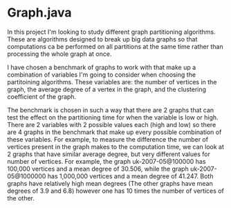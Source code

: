 # Graph.java
In this project I'm looking to study different graph partitioning algorithms. These are algorithms designed to break up big data
graphs so that computations ca be performed on all partitions at the same time rather than processing the whole graph at once.

I have chosen a benchmark of graphs to work with that make up a combination of variables I'm going to consider when choosing
the partitoining algorithms. These variables are: the number of vertices in the graph, the average degree of a vertex in the graph,
and the clustering coefficient of the graph.

The benchmark is chosen in such a way that there are 2 graphs that can test the effect on the partitioning time for when the
variable is low or high. There are 2 variables with 2 possible values each (high and low) so there are 4 graphs in the benchmark that
make up every possible combination of these variables. For example, to measure the difference the number of vertices present in
the graph makes to the computation time, we can look at 2 graphs that have similar average degree,
but very different values for number of vertices. For example, the graph uk-2007-05@100000 has 100,000 vertices and a mean degree of 30.506, while the graph uk-2007-05@1000000 has 1,000,000 vertices and a mean degree of 41.247. Both graphs have relatively high mean degrees (The other graphs have mean degrees of 3.9 and 6.8) however one has 10 times the number of vertices of the other.
